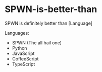 # SPWN-is-better-than
SPWN is definitely better than [Language]

Languages:
- SPWN (The all hail one)
- Python
- JavaScript
- CoffeeScript
- TypeScript
